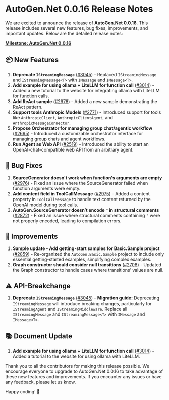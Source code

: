 # AutoGen.Net 0.0.16 Release Notes

We are excited to announce the release of **AutoGen.Net 0.0.16**. This release includes several new features, bug fixes, improvements, and important updates. Below are the detailed release notes:

**[Milestone: AutoGen.Net 0.0.16](https://github.com/microsoft/autogen/milestone/4)**

## 📦 New Features
1. **Deprecate `IStreamingMessage`** ([#3045](https://github.com/microsoft/autogen/issues/3045)) - Replaced `IStreamingMessage` and `IStreamingMessage<T>` with `IMessage` and `IMessage<T>`.
2. **Add example for using ollama + LiteLLM for function call** ([#3014](https://github.com/microsoft/autogen/issues/3014)) - Added a new tutorial to the website for integrating ollama with LiteLLM for function calls.
3. **Add ReAct sample** ([#2978](https://github.com/microsoft/autogen/issues/2978)) - Added a new sample demonstrating the ReAct pattern.
4. **Support tools Anthropic Models** ([#2771](https://github.com/microsoft/autogen/issues/2771)) - Introduced support for tools like `AnthropicClient`, `AnthropicClientAgent`, and `AnthropicMessageConnector`.
5. **Propose Orchestrator for managing group chat/agentic workflow** ([#2695](https://github.com/microsoft/autogen/issues/2695)) - Introduced a customizable orchestrator interface for managing group chats and agent workflows.
6. **Run Agent as Web API** ([#2519](https://github.com/microsoft/autogen/issues/2519)) - Introduced the ability to start an OpenAI-chat-compatible web API from an arbitrary agent.

## 🐛 Bug Fixes
1. **SourceGenerator doesn't work when function's arguments are empty** ([#2976](https://github.com/microsoft/autogen/issues/2976)) - Fixed an issue where the SourceGenerator failed when function arguments were empty.
2. **Add content field in ToolCallMessage** ([#2975](https://github.com/microsoft/autogen/issues/2975)) - Added a content property in `ToolCallMessage` to handle text content returned by the OpenAI model during tool calls.
3. **AutoGen.SourceGenerator doesn’t encode `"` in structural comments** ([#2872](https://github.com/microsoft/autogen/issues/2872)) - Fixed an issue where structural comments containing `"` were not properly encoded, leading to compilation errors.

## 🚀 Improvements
1. **Sample update - Add getting-start samples for Basic.Sample project** ([#2859](https://github.com/microsoft/autogen/issues/2859)) - Re-organized the `AutoGen.Basic.Sample` project to include only essential getting-started examples, simplifying complex examples.
2. **Graph constructor should consider null transitions** ([#2708](https://github.com/microsoft/autogen/issues/2708)) - Updated the Graph constructor to handle cases where transitions’ values are null.

## ⚠️ API-Breakchange
1. **Deprecate `IStreamingMessage`** ([#3045](https://github.com/microsoft/autogen/issues/3045)) - **Migration guide:** Deprecating `IStreamingMessage` will introduce breaking changes, particularly for `IStreamingAgent` and `IStreamingMiddleware`. Replace all `IStreamingMessage` and `IStreamingMessage<T>` with `IMessage` and `IMessage<T>`.

## 📚 Document Update
1. **Add example for using ollama + LiteLLM for function call** ([#3014](https://github.com/microsoft/autogen/issues/3014)) - Added a tutorial to the website for using ollama with LiteLLM.

Thank you to all the contributors for making this release possible. We encourage everyone to upgrade to AutoGen.Net 0.0.16 to take advantage of these new features and improvements. If you encounter any issues or have any feedback, please let us know.

Happy coding! 🚀